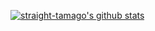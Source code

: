 [![straight-tamago's github stats](https://github-readme-stats.vercel.app/api?username=straight-tamago&show_icons=true&hide=contribs,prs,issues&bg_color=00000000)](https://github.com/straight-tamago/github-readme-stats)
